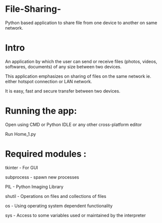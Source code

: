 # File-Sharing-

Python based application to share file from one device to another on same network.

# Intro

An application by which the user can send or receive files (photos, videos, softwares, documents) of any size between two devices.

This application emphasizes on sharing of files on the same network ie. either hotspot connection or LAN network.

It is easy, fast and secure transfer between two devices.

# Running the app:

Open using CMD or Python IDLE or any other cross-platform editor

Run Home_1.py

# Required modules :

tkinter           	 -   For GUI  

subprocess           -   spawn new processes 

PIL                  -   Python Imaging Library

shutil               -   Operations on files and collections of files

os                   -   Using operating system dependent functionality

sys                  -   Access to some variables used or maintained by the interpreter

